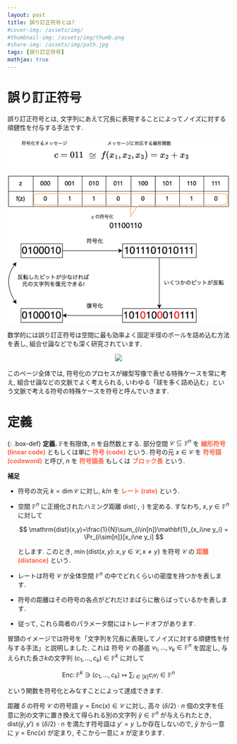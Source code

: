 ```yaml
---
layout: post
title: 誤り訂正符号とは?
#cover-img: /assets/img/
#thumbnail-img: /assets/img/thumb.png
#share-img: /assets/img/path.jpg
tags: [誤り訂正符号]
mathjax: true
---
```



# 誤り訂正符号

誤り訂正符号とは, 文字列にあえて冗長に表現することによってノイズに対する頑健性を付与する手法です.

<center><img src="/figure/hadamard.drawio.png" width="500px"></center>


<center><img src="/figure/code.drawio.png" width="500px"></center>


数学的には誤り訂正符号は空間に最も効率よく固定半径のボールを詰め込む方法を表し, 組合せ論などでも深く研究されています.

<center><img src="/figure/code/code2.drawio.png" width="400px"></center>


このページ全体では, 符号化のプロセスが線型写像で表せる特殊ケースを常に考え, 組合せ論などの文脈でよく考えられる, いわゆる「球を多く詰め込む」という文脈で考える符号の特殊ケースを符号と呼んでいきます.

# 定義

{: .box-def}
**定義.** 
$\mathbb{F}$を有限体, $n$ を自然数とする. 部分空間 $\mathcal{C}\subseteq \mathbb{F}^n$ を <span style="color: tomato;">**線形符号 (linear code)**</span> ともしくは単に <span style="color: tomato;">**符号 (code)**</span> という.  符号の元 $x\in\mathcal{C}$ を <span style="color: tomato;">**符号語 (codeword)**</span> と呼び, $n$ を <span style="color: tomato;">**符号語長**</span> もしくは <span style="color: tomato;">**ブロック長**</span> という.

**補足**
- 符号の次元 $k=\dim \mathcal{C}$ に対し, $k/n$ を <span style="color: tomato;">**レート (rate)**</span> という.
- 空間 $\mathbb{F}^n$ に正規化されたハミング距離 $\mathrm{dist}(\cdot,\cdot)$ を定める. すなわち, $x,y\in\mathbb{F}^n$に対して
    
    $$
    \mathrm{dist}(x,y)=\frac{1}{N}\sum_{i\in[n]}\mathbf{1}_{x_i\ne y_i} = \Pr_{i\sim[n]}[x_i\ne y_i]
    $$
    
    とします. このとき, $\min\{\mathrm{dist}(x,y)\colon x,y\in\mathcal{C},x\ne y\}$ を符号 $\mathcal{C}$ の <span style="color: tomato;">**距離 (distance)**</span> という.
    

- レートは符号 $\mathcal{C}$ が全体空間 $\mathbb{F}^n$ の中でどれくらいの密度を持つかを表します.
- 符号の距離はその符号の各点がどれだけまばらに散らばっているかを表します.
- 従って, これら両者のパラメータ間にはトレードオフがあります.


冒頭のイメージでは符号を「文字列を冗長に表現してノイズに対する頑健性を付与する手法」と説明しました. これは 符号 $\mathcal{C}$ の基底 $v_1,\dots,v_k \in \mathbb{F}^n$ を固定し, 与えられた長さ$k$の文字列 $(c_1,\dots,c_k)\in\mathbb{F}^k$ に対して

$$
\mathsf{Enc}\colon \mathbb{F}^k \ni (c_1,\dots,c_k) \mapsto \sum_{i\in[k]}c_i v_i \in \mathbb{F}^n
$$

という関数を符号化とみなすことによって達成できます.

距離 $\delta$ の符号 $\mathcal{C}$ の符号語 $y=\mathsf{Enc}(x) \in  \mathcal{C}$ に対し, 高々 $(\delta/2)\cdot n$ 個の文字を任意に別の文字に置き換えて得られる別の文字列 $\tilde y \in \mathbb{F}^n$ が与えられたとき, $\mathrm{dist}(\tilde y,y')\le (\delta/2)\cdot n$ を満たす符号語は $y'=y$ しか存在しないので, $\tilde y$ から一意に $y = \mathsf{Enc}(x)$ が定まり, そこから一意に $x$ が定まります.
